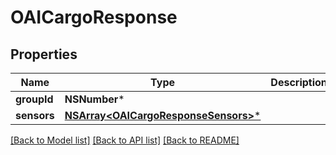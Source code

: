 # OAICargoResponse

## Properties
Name | Type | Description | Notes
------------ | ------------- | ------------- | -------------
**groupId** | **NSNumber*** |  | [optional] 
**sensors** | [**NSArray&lt;OAICargoResponseSensors&gt;***](OAICargoResponseSensors.md) |  | [optional] 

[[Back to Model list]](../README.md#documentation-for-models) [[Back to API list]](../README.md#documentation-for-api-endpoints) [[Back to README]](../README.md)


